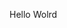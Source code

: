 Hello Wolrd




















































































































































































































































































































































































































































































































































































































































































































































































































































































































































































































































































































































































































































































































































































































































































































































































































































































































